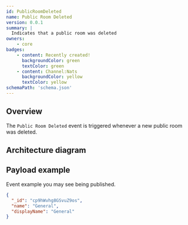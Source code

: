 ```yaml
---
id: PublicRoomDeleted
name: Public Room Deleted
version: 0.0.1
summary: |
  Indicates that a public room was deleted
owners:
    - core
badges:
    - content: Recently created!
      backgroundColor: green
      textColor: green
    - content: Channel:Nats
      backgroundColor: yellow
      textColor: yellow
schemaPath: 'schema.json'
---
```


## Overview

The `Public Room Deleted` event is triggered whenever a new public room was deleted.

## Architecture diagram

<NodeGraph />

<SchemaViewer file="schema.json" title="JSON Schema" maxHeight="500" />

## Payload example

Event example you may see being published.

```json title="Payload example"
{
  "_id": "cp9hWvhg8GSvuZ9os",
  "name": "General",
  "displayName": "General"
}
```
